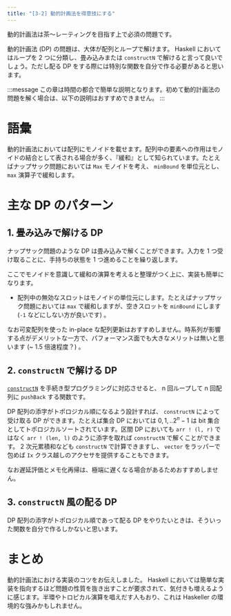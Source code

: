 ```yaml
---
title: "[3-2] 動的計画法を得意技にする"
---
```


動的計画法は茶〜レーティングを目指す上で必須の問題です。

動的計画法 (DP) の問題は、大体が配列とループで解けます。 Haskell においてはループを 2 つに分類し、畳み込みまたは `constructN` で解けると言って良いでしょう。ただし配る DP をする際には特別な関数を自分で作る必要があると思います。

:::message
この章は時間の都合で簡単な説明となります。初めて動的計画法の問題を解く場合は、以下の説明はおすすめできません。
:::

# 語彙

動的計画法においては配列にモノイドを載せます。配列中の要素への作用はモノイドの結合として表される場合が多く、『緩和』として知られています。たとえばナップサック問題においては `Max` モノイドを考え、 `minBound` を単位元とし、 `max` 演算子で緩和します。

# 主な DP のパターン

## 1. 畳み込みで解ける DP

ナップサック問題のような DP は畳み込みで解くことができます。入力を 1 つ受け取ることに、手持ちの状態を 1 つ進めることを繰り返します。

ここでモノイドを意識して緩和の演算を考えると整理がつく上に、実装も簡単になります。

- 配列中の無効なスロットはモノイドの単位元にします。たとえばナップサック問題においては `max` で緩和しますが、空きスロットを `minBound` にします (`-1` などにしない方が良いです) 。

なお可変配列を使った in-place な配列更新はおすすめしません。時系列が影響する点がデメリットな一方で、パフォーマンス面でも大きなメリットは無いと思います (~ 1.5 倍速程度？) 。

## 2. `constructN` で解ける DP

[`constructN`] を手続き型プログラミングに対応させると、 n 回ループして n 回配列に `pushBack` する関数です。

DP 配列の添字がトポロジカル順になるよう設計すれば、 `constructN` によって受け取る DP ができます。たとえば集合 DP においては $0, 1, .. 2^n - 1$ は bit 集合としてトポロジカルソートされています。区間 DP においても `arr ! (l, r)` ではなく `arr ! (len, l)` のように添字を取れば `constructN` で解くことができます。 2 次元累積和なども `constructN` で計算できますし、 `vector` をラッパーで包めば `Ix` クラス越しのアクセサを提供することもできます。

なお遅延評価とメモ化再帰は、極端に遅くなる場合があるためおすすめしません。

## 3. `constructN` 風の配る DP

DP 配列の添字がトポロジカル順であって配る DP をやりたいときは、そういった関数を自分で作るしかないと思います。

[`constructN`]: https://www.stackage.org/haddock/lts-21.7/vector-0.13.0.0/Data-Vector-Unboxed.html#v:constructN

# まとめ

動的計画法における実装のコツをお伝えしました。 Haskell においては簡単な実装を指向するほど問題の性質を抜き出すことが要求されて、気付きも増えるように感じます。半環やトロピカル演算を唱えだす人もおり、これは Haskeller の環境的な強みかもしれません。

